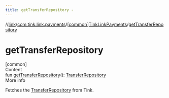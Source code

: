 ```yaml
---
title: getTransferRepository -
---
```

//[link](../../index.md)/[com.tink.link.payments](../index.md)/[[common]TinkLinkPayments](index.md)/[getTransferRepository](get-transfer-repository.md)



# getTransferRepository  
[common]  
Content  
fun [getTransferRepository](get-transfer-repository.md)(): [TransferRepository](../[common]-transfer-repository/index.md)  
More info  


Fetches the [TransferRepository](../[common]-transfer-repository/index.md) from Tink.

  



